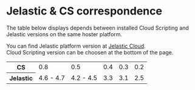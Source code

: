 # Jelastic & CS correspondence

The table below displays depends between installed Cloud Scripting and Jelastic versions on the same hoster platform.

You can find Jelastic platform version at [Jelastic Cloud](https://jelastic.cloud/).<br>
Cloud Scripting version can be choosen at the bottom of the page.
<table style="width:100%">
    <tr id="cs">
	<th id="table-head">CS</th>
	<td>0.8</td>
	<td>0.5</td>
	<td>0.4</td>
	<td>0.3</td>
	<td>0.2</td>
    </tr>
    <tr id="jel">
        <th id="table-head">Jelastic</th>
        <td>4.6 - 4.7</td>
        <td>4.2 - 4.5</td>
        <td>3.3</td>
        <td>3.1</td>
	<td>2.5</td>
    </tr>
</table>
